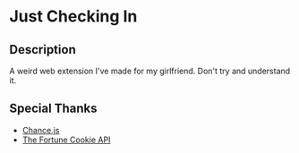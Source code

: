# Just Checking In

## Description
A weird web extension I've made for my girlfriend. Don't try and understand it.

## Special Thanks
* [Chance.js](http://chancejs.com)
* [The Fortune Cookie API](http://fortunecookieapi.herokuapp.com/)
